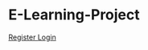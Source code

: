 # E-Learning-Project


<a href="homeMenu?a=register" target="work"> Register </a>
<a href="homeMenu?a=login" target="work"> Login </a>



